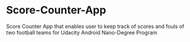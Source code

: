 # Score-Counter-App
Score Counter App that enables user to keep track of scores and fouls of two football teams for Udacity Android Nano-Degree Program
